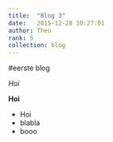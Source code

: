 ```yaml
---
title:  "Blog 3"
date:   2015-12-28 10:27:01
author: Theo
rank: 5
collection: blog
---
```


#eerste blog

_Hoi_

__Hoi__

* Hoi
* blabla
* booo
